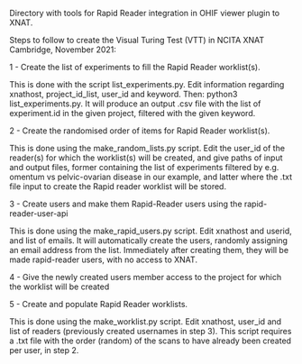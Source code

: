 Directory with tools for Rapid Reader integration in OHIF viewer plugin to XNAT.

Steps to follow to create the Visual Turing Test (VTT) in NCITA XNAT Cambridge, November 2021:

1 - Create the list of experiments to fill the Rapid Reader worklist(s).

This is done with the script list_experiments.py. Edit information regarding xnathost, project_id_list, user_id and keyword. Then: python3 list_experiments.py. It will produce an output .csv file with the list of experiment.id in the given project, filtered with the given keyword.

2 - Create the randomised order of items for Rapid Reader worklist(s).

This is done using the make_random_lists.py script. Edit the user_id of the reader(s) for which the worklist(s) will be created, and give paths of input and output files, former containing the list of experiments filtered by e.g. omentum vs pelvic-ovarian disease in our example, and latter where the .txt file input to create the Rapid reader worklist will be stored. 

3 - Create users and make them Rapid-Reader users using the rapid-reader-user-api

This is done using the make_rapid_users.py script. Edit xnathost and userid, and list of emails. It will automatically create the users, randomly assigning an email address from the list. Immediately after creating them, they will be made rapid-reader users, with no access to XNAT. 

4 - Give the newly created users member access to the project for which the worklist will be created

5 - Create and populate Rapid Reader worklists.

This is done using the make_worklist.py script. Edit xnathost, user_id and list of readers (previously created usernames in step 3). This script requires a .txt file with the order (random) of the scans to have already been created per user, in step 2. 